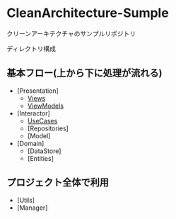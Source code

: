 # CleanArchitecture-Sumple
 クリーンアーキテクチャのサンプルリポジトリ

ディレクトリ構成
## 基本フロー(上から下に処理が流れる)
- [Presentation]
  - [Views](https://github.com/hiroaki-hirabayashi/CleanArchitecture-Sample/blob/main/CleanArchitecture-Sample/Presentation/Views/README.md)
  - [ViewModels](https://github.com/hiroaki-hirabayashi/CleanArchitecture-Sample/blob/main/CleanArchitecture-Sample/Presentation/ViewModels/README.md)
- [Interactor]
  - [UseCases](https://github.com/hiroaki-hirabayashi/CleanArchitecture-Sample/blob/main/CleanArchitecture-Sample/Interactor/UseCases/README.md)
  - [Repositories]
  - [Model]
- [Domain]
  - [DataStore]
  - [Entities]

## プロジェクト全体で利用
- [Utils]
- [Manager]
